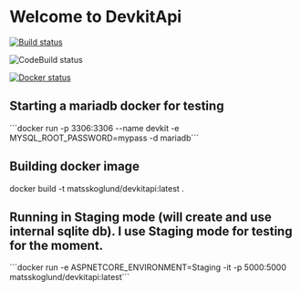 # Welcome to DevkitApi

[![Build status](https://ci.appveyor.com/api/projects/status/1al4h956xqs27ta6/branch/master?svg=true)](https://ci.appveyor.com/project/matsskoglund58956/devkitapi/branch/master)

![CodeBuild status](https://codebuild.eu-west-1.amazonaws.com/badges?uuid=eyJlbmNyeXB0ZWREYXRhIjoib1RGL0E0Y0Nib2taRElyL1ZUTmNWaGVKRENFWkxSQ0x6Y1J3WG0wQys4REpUcmw4OHZ6SWRxbzlOWGxmMmgzVDdWSFo5T1ZzZHlDOXVCOHI2aVBKTWpBPSIsIml2UGFyYW1ldGVyU3BlYyI6Imcrb0FaV1ZiWThSeWdNZ0EiLCJtYXRlcmlhbFNldFNlcmlhbCI6MX0%3D&branch=master)

[![Docker status](https://dockerbuildbadges.quelltext.eu/status.svg?organization=matsskoglund&repository=devkitapiauto)](https://dockerbuildbadges.quelltext.eu/status.svg?organization=matsskoglund&repository=devkitapi)

## Starting a mariadb docker for testing
´´´docker run -p 3306:3306 --name devkit -e MYSQL_ROOT_PASSWORD=mypass -d mariadb´´´

## Building docker image
docker build -t matsskoglund/devkitapi:latest .

## Running in Staging mode (will create and use internal sqlite db). I use Staging mode for testing for the moment.
´´´docker run -e ASPNETCORE_ENVIRONMENT=Staging -it -p 5000:5000 matsskoglund/devkitapi:latest´´´

